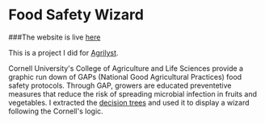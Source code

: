 # Food Safety Wizard

###The website is live [here](http://kaira.one/food_safety_gap)

This is a project I did for [Agrilyst](http://agrilyst.com/).

Cornell University's College of Agriculture and Life Sciences provide a graphic run down of GAPs (National Good Agricultural Practices) food safety protocols. Through GAP, growers are educated preventetive measures that reduce the risk of spreading microbial infection in fruits and vegetables. I extracted the [decision trees](http://www.gaps.cornell.edu/tree.html) and used it to display a wizard following the Cornell's logic.
